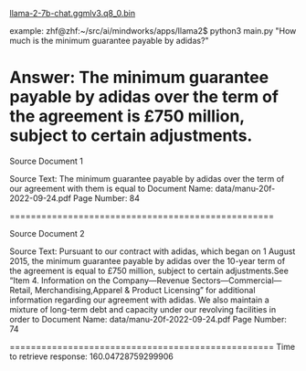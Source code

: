 
[llama-2-7b-chat.ggmlv3.q8_0.bin](https://huggingface.co/TheBloke/Llama-2-7B-Chat-GGML/resolve/main/llama-2-7b-chat.ggmlv3.q8_0.bin)


example:
zhf@zhf:~/src/ai/mindworks/apps/llama2$ python3 main.py "How much is the minimum guarantee payable by adidas?"

Answer: The minimum guarantee payable by adidas over the term of the agreement is £750 million, subject to certain adjustments.
==================================================

Source Document 1

Source Text: The minimum guarantee payable by adidas over the term of our agreement with them is equal to
Document Name: data/manu-20f-2022-09-24.pdf
Page Number: 84

==================================================

Source Document 2

Source Text: Pursuant to our contract with adidas, which began on 1 August 2015, the minimum guarantee payable
by adidas over the 10-year term of the agreement is equal to £750 million, subject to certain adjustments.See “Item 4. Information on the Company—Revenue Sectors—Commercial—Retail, Merchandising,Apparel & Product Licensing” for additional information regarding our agreement with adidas.
We also maintain a mixture of long-term debt and capacity under our revolving facilities in order to
Document Name: data/manu-20f-2022-09-24.pdf
Page Number: 74

==================================================
Time to retrieve response: 160.04728759299906
